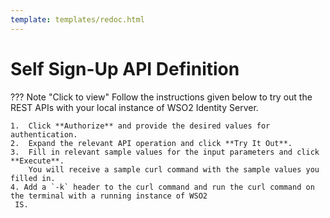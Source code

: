 ```yaml
---
template: templates/redoc.html
---
```


# Self Sign-Up API Definition

??? Note "Click to view"
    Follow the instructions given below to try out the REST APIs with your local instance of WSO2 Identity Server.

    1.  Click **Authorize** and provide the desired values for authentication. 
    2.  Expand the relevant API operation and click **Try It Out**.  
    3.  Fill in relevant sample values for the input parameters and click **Execute**. 
        You will receive a sample curl command with the sample values you filled in. 
    4. Add a `-k` header to the curl command and run the curl command on the terminal with a running instance of WSO2
     IS. 

<redoc spec-url=../../apis/restapis/self-sign-up.yaml></redoc>
<script src="https://cdn.jsdelivr.net/npm/redoc@next/bundles/redoc.standalone.js"> </script>
